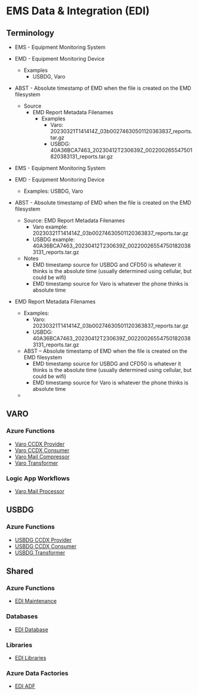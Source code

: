 # EMS Data &amp; Integration (EDI)

## Terminology

* EMS - Equipment Monitoring System
* EMD - Equipment Monitoring Device
  * Examples
    * USBDG, Varo
* ABST - Absolute timestamp of EMD when the file is created on the EMD filesystem
  * Source
    * EMD Report Metadata Filenames
	  * Examples
		* Varo: 20230321T141414Z_03b00274630501120363837_reports.tar.gz
		* USBDG: 40A36BCA7463_20230412T230639Z_002200265547501820383131_reports.tar.gz
	

* EMS - Equipment Monitoring System
* EMD - Equipment Monitoring Device
  * Examples: USBDG, Varo
* ABST - Absolute timestamp of EMD when the file is created on the EMD filesystem
  * Source: EMD Report Metadata Filenames
	* Varo example: 20230321T141414Z_03b00274630501120363837_reports.tar.gz
	* USBDG example: 40A36BCA7463_20230412T230639Z_002200265547501820383131_reports.tar.gz
  * Notes
    * EMD timestamp source for USBDG and CFD50 is whatever it thinks is the absolute time (usually determined using cellular, but could be wifi)
	* EMD timestamp source for Varo is whatever the phone thinks is absolute time

* EMD Report Metadata Filenames
  * Examples: 
    * Varo: 20230321T141414Z_03b00274630501120363837_reports.tar.gz
    * USBDG: 40A36BCA7463_20230412T230639Z_002200265547501820383131_reports.tar.gz
  * ABST – Absolute timestamp of EMD when the file is created on the EMD filesystem
    * EMD timestamp source for USBDG and CFD50 is whatever it thinks is the absolute time (usually determined using cellular, but could be wifi)
	* EMD timestamp source for Varo is whatever the phone thinks is absolute time
  * 

## VARO

### Azure Functions

* [Varo CCDX Provider](fa-ccdx-provider-varo/README.md)
* [Varo CCDX Consumer](fa-ccdx-consumer-varo/README.md)
* [Varo Mail Compressor](fa-mail-compressor-varo/README.md)
* [Varo Transformer](fa-adf-transform-varo/README.md)

### Logic App Workflows

* [Varo Mail Processor](logic-apps-varo-mail-processor/README.md)

## USBDG

### Azure Functions

* [USBDG CCDX Provider](fa-ccdx-provider/README.md)
* [USBDG CCDX Consumer](fa-ccdx-consumer/README.md)
* [USBDG Transformer](fa-adf-transform-indigo-v2-varo/README.md)

## Shared

### Azure Functions

* [EDI Maintenance](fa-maint/README.md)

### Databases

* [EDI Database](db-edi/README.md)

### Libraries

* [EDI Libraries](lib-edi/README.md)

### Azure Data Factories

* [EDI ADF](adf-edi/README.md)

